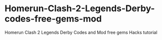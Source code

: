 # Homerun-Clash-2-Legends-Derby-codes-free-gems-mod
Homerun Clash 2 Legends Derby Codes and Mod free gems Hacks tutorial
